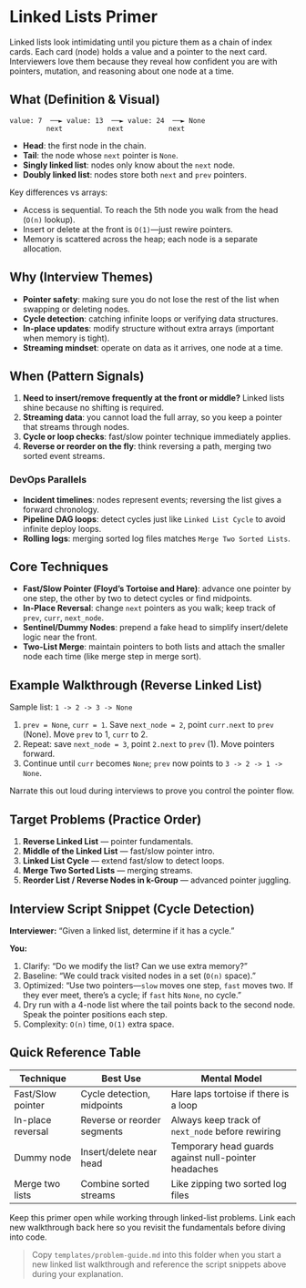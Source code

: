 # Linked Lists Primer

Linked lists look intimidating until you picture them as a chain of index cards. Each card (node) holds a value and a pointer to the next card. Interviewers love them because they reveal how confident you are with pointers, mutation, and reasoning about one node at a time.

## What (Definition & Visual)

```
value: 7  ──► value: 13  ──► value: 24  ──► None
         next           next           next
```

- **Head**: the first node in the chain.
- **Tail**: the node whose `next` pointer is `None`.
- **Singly linked list**: nodes only know about the `next` node.
- **Doubly linked list**: nodes store both `next` and `prev` pointers.

Key differences vs arrays:

- Access is sequential. To reach the 5th node you walk from the head (`O(n)` lookup).
- Insert or delete at the front is `O(1)`—just rewire pointers.
- Memory is scattered across the heap; each node is a separate allocation.

## Why (Interview Themes)

- **Pointer safety**: making sure you do not lose the rest of the list when swapping or deleting nodes.
- **Cycle detection**: catching infinite loops or verifying data structures.
- **In-place updates**: modify structure without extra arrays (important when memory is tight).
- **Streaming mindset**: operate on data as it arrives, one node at a time.

## When (Pattern Signals)

1. **Need to insert/remove frequently at the front or middle?** Linked lists shine because no shifting is required.
2. **Streaming data**: you cannot load the full array, so you keep a pointer that streams through nodes.
3. **Cycle or loop checks**: fast/slow pointer technique immediately applies.
4. **Reverse or reorder on the fly**: think reversing a path, merging two sorted event streams.

### DevOps Parallels

- **Incident timelines**: nodes represent events; reversing the list gives a forward chronology.
- **Pipeline DAG loops**: detect cycles just like `Linked List Cycle` to avoid infinite deploy loops.
- **Rolling logs**: merging sorted log files matches `Merge Two Sorted Lists`.

## Core Techniques

- **Fast/Slow Pointer (Floyd’s Tortoise and Hare)**: advance one pointer by one step, the other by two to detect cycles or find midpoints.
- **In-Place Reversal**: change `next` pointers as you walk; keep track of `prev`, `curr`, `next_node`.
- **Sentinel/Dummy Nodes**: prepend a fake head to simplify insert/delete logic near the front.
- **Two-List Merge**: maintain pointers to both lists and attach the smaller node each time (like merge step in merge sort).

## Example Walkthrough (Reverse Linked List)

Sample list: `1 -> 2 -> 3 -> None`

1. `prev = None`, `curr = 1`. Save `next_node = 2`, point `curr.next` to `prev` (None). Move `prev` to 1, `curr` to 2.
2. Repeat: save `next_node = 3`, point `2.next` to `prev` (1). Move pointers forward.
3. Continue until `curr` becomes `None`; `prev` now points to `3 -> 2 -> 1 -> None`.

Narrate this out loud during interviews to prove you control the pointer flow.

## Target Problems (Practice Order)

1. **Reverse Linked List** — pointer fundamentals.
2. **Middle of the Linked List** — fast/slow pointer intro.
3. **Linked List Cycle** — extend fast/slow to detect loops.
4. **Merge Two Sorted Lists** — merging streams.
5. **Reorder List / Reverse Nodes in k-Group** — advanced pointer juggling.

## Interview Script Snippet (Cycle Detection)

**Interviewer:** “Given a linked list, determine if it has a cycle.”

**You:**

1. Clarify: “Do we modify the list? Can we use extra memory?”
2. Baseline: “We could track visited nodes in a set (`O(n)` space).”
3. Optimized: “Use two pointers—`slow` moves one step, `fast` moves two. If they ever meet, there’s a cycle; if `fast` hits `None`, no cycle.”
4. Dry run with a 4-node list where the tail points back to the second node. Speak the pointer positions each step.
5. Complexity: `O(n)` time, `O(1)` extra space.

## Quick Reference Table

| Technique         | Best Use                    | Mental Model                                         |
| ----------------- | --------------------------- | ---------------------------------------------------- |
| Fast/Slow pointer | Cycle detection, midpoints  | Hare laps tortoise if there is a loop                |
| In-place reversal | Reverse or reorder segments | Always keep track of `next_node` before rewiring     |
| Dummy node        | Insert/delete near head     | Temporary head guards against null-pointer headaches |
| Merge two lists   | Combine sorted streams      | Like zipping two sorted log files                    |

Keep this primer open while working through linked-list problems. Link each new walkthrough back here so you revisit the fundamentals before diving into code.

> Copy `templates/problem-guide.md` into this folder when you start a new linked list walkthrough and reference the script snippets above during your explanation.
